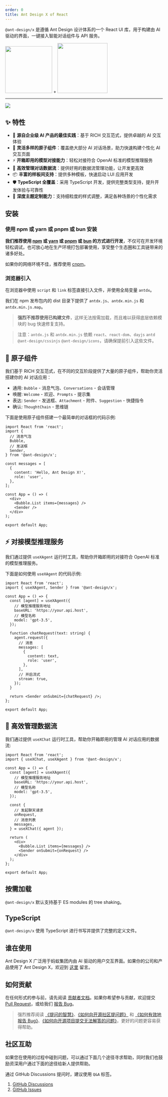 ```yaml
---
order: 0
title: Ant Design X of React
---
```


`@ant-design/x` 是遵循 Ant Design 设计体系的一个 React UI 库，用于构建由 AI 驱动的界面，一键接入智能对话组件与 API 服务。

<div class="pic-plus">
  <img width="150" src="https://mdn.alipayobjects.com/huamei_iwk9zp/afts/img/A*eco6RrQhxbMAAAAAAAAAAAAADgCCAQ/original"/>
  <span>+</span>
  <img width="160" src="https://gw.alipayobjects.com/zos/antfincdn/aPkFc8Sj7n/method-draw-image.svg"/>
</div>

---

![](https://mdn.alipayobjects.com/huamei_iwk9zp/afts/img/A*UAEeSbJfuM8AAAAAAAAAAAAADgCCAQ/fmt.webp)

## ✨ 特性

- 🌈 **源自企业级 AI 产品的最佳实践**：基于 RICH 交互范式，提供卓越的 AI 交互体验
- 🧩 **灵活多样的原子组件**：覆盖绝大部分 AI 对话场景，助力快速构建个性化 AI 交互页面
- ⚡ **开箱即用的模型对接能力**：轻松对接符合 OpenAI 标准的模型推理服务
- 🔄 **高效管理对话数据流**：提供好用的数据流管理功能，让开发更高效
- 📦 **丰富的样板间支持**：提供多种模板，快速启动 LUI 应用开发
- 🛡 **TypeScript 全覆盖**：采用 TypeScript 开发，提供完整类型支持，提升开发体验与可靠性
- 🎨 **深度主题定制能力**：支持细粒度的样式调整，满足各种场景的个性化需求

## 安装

### 使用 npm 或 yarn 或 pnpm 或 bun 安装

**我们推荐使用 [npm](https://www.npmjs.com/) 或 [yarn](https://github.com/yarnpkg/yarn/) 或 [pnpm](https://pnpm.io/zh/) 或 [bun](https://bun.sh/) 的方式进行开发**，不仅可在开发环境轻松调试，也可放心地在生产环境打包部署使用，享受整个生态圈和工具链带来的诸多好处。

<InstallDependencies npm='$ npm install @ant-design/x --save' yarn='$ yarn add @ant-design/x' pnpm='$ pnpm install @ant-design/x --save' bun='$ bun add @ant-design/x'></InstallDependencies>

如果你的网络环境不佳，推荐使用 [cnpm](https://github.com/cnpm/cnpm)。

### 浏览器引入

在浏览器中使用 `script` 和 `link` 标签直接引入文件，并使用全局变量 `antdx`。

我们在 npm 发布包内的 dist 目录下提供了 `antdx.js`、`antdx.min.js` 和 `antdx.min.js.map`。

> **强烈不推荐使用已构建文件**，这样无法按需加载，而且难以获得底层依赖模块的 bug 快速修复支持。

> 注意：`antdx.js` 和 `antdx.min.js` 依赖 `react`、`react-dom`、`dayjs` `antd` `@ant-design/cssinjs` `@ant-design/icons`，请确保提前引入这些文件。

## 🧩 原子组件

我们基于 RICH 交互范式，在不同的交互阶段提供了大量的原子组件，帮助你灵活搭建你的 AI 对话应用：

- 通用: `Bubble` - 消息气泡、`Conversations` - 会话管理
- 唤醒: `Welcome` - 欢迎、`Prompts` - 提示集
- 表达: `Sender` - 发送框、`Attachment` - 附件、`Suggestion` - 快捷指令
- 确认: `ThoughtChain` - 思维链

下面是使用原子组件搭建一个最简单的对话框的代码示例:

```tsx
import React from 'react';
import {
  // 消息气泡
  Bubble,
  // 发送框
  Sender,
} from '@ant-design/x';

const messages = [
  {
    content: 'Hello, Ant Design X!',
    role: 'user',
  },
];

const App = () => (
  <div>
    <Bubble.List items={messages} />
    <Sender />
  </div>
);

export default App;
```

## ⚡️ 对接模型推理服务

我们通过提供 `useXAgent` 运行时工具，帮助你开箱即用的对接符合 OpenAI 标准的模型推理服务。

下面是如何使用 `useXAgent` 的代码示例:

```tsx
import React from 'react';
import { useXAgent, Sender } from '@ant-design/x';

const App = () => {
  const [agent] = useXAgent({
    // 模型推理服务地址
    baseURL: 'https://your.api.host',
    // 模型名称
    model: 'gpt-3.5',
  });

  function chatRequest(text: string) {
    agent.request({
      // 消息
      messages: [
        {
          content: text,
          role: 'user',
        },
      ],
      // 开启流式
      stream: true,
    });
  }

  return <Sender onSubmit={chatRequest} />;
};

export default App;
```

## 🔄 高效管理数据流

我们通过提供 `useXChat` 运行时工具，帮助你开箱即用的管理 AI 对话应用的数据流:

```tsx
import React from 'react';
import { useXChat, useXAgent } from '@ant-design/x';

const App = () => {
  const [agent] = useXAgent({
    // 模型推理服务地址
    baseURL: 'https://your.api.host',
    // 模型名称
    model: 'gpt-3.5',
  });

  const {
    // 发起聊天请求
    onRequest,
    // 消息列表
    messages,
  } = useXChat({ agent });

  return (
    <div>
      <Bubble.List items={messages} />
      <Sender onSubmit={onRequest} />
    </div>
  );
};

export default App;
```

## 按需加载

`@ant-design/x` 默认支持基于 ES modules 的 tree shaking。

## TypeScript

`@ant-design/x` 使用 TypeScript 进行书写并提供了完整的定义文件。

## 谁在使用

Ant Design X 广泛用于蚂蚁集团内由 AI 驱动的用户交互界面。如果你的公司和产品使用了 Ant Design X，欢迎到 [这里](https://github.com/ant-design/x/issues/126) 留言。

## 如何贡献

在任何形式的参与前，请先阅读 [贡献者文档](https://github.com/ant-design/ant-design/blob/master/.github/CONTRIBUTING.md)。如果你希望参与贡献，欢迎提交 [Pull Request](https://github.com/ant-design/ant-design/pulls)，或给我们 [报告 Bug](http://new-issue.ant.design/)。

> 强烈推荐阅读 [《提问的智慧》](https://github.com/ryanhanwu/How-To-Ask-Questions-The-Smart-Way)、[《如何向开源社区提问题》](https://github.com/seajs/seajs/issues/545) 和 [《如何有效地报告 Bug》](http://www.chiark.greenend.org.uk/%7Esgtatham/bugs-cn.html)、[《如何向开源项目提交无法解答的问题》](https://zhuanlan.zhihu.com/p/25795393)，更好的问题更容易获得帮助。

## 社区互助

如果您在使用的过程中碰到问题，可以通过下面几个途径寻求帮助，同时我们也鼓励资深用户通过下面的途径给新人提供帮助。

通过 GitHub Discussions 提问时，建议使用 `Q&A` 标签。

1. [GitHub Discussions](https://github.com/ant-design/x/discussions)
2. [GitHub Issues](https://github.com/ant-design/x/issues)
